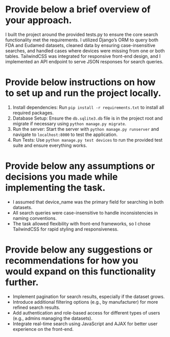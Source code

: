 # Provide below a brief overview of your approach.
I built the project around the provided tests.py to ensure the core search functionality met the requirements. I utilized Django’s ORM to query both FDA and Eudamed datasets, cleaned data by ensuring case-insensitive searches, and handled cases where devices were missing from one or both tables. TailwindCSS was integrated for responsive front-end design, and I implemented an API endpoint to serve JSON responses for search queries.

# Provide below instructions on how to set up and run the project locally.
1. Install dependencies: Run `pip install -r requirements.txt` to install all required packages.
2. Database Setup: Ensure the `db.sqlite3.db` file is in the project root and migrate if necessary using `python manage.py migrate`.
3. Run the server: Start the server with `python manage.py runserver` and navigate to `localhost:8000` to test the application.
4. Run Tests: Use `python manage.py test devices` to run the provided test suite and ensure everything works.

# Provide below any assumptions or decisions you made while implementing the task.
- I assumed that device_name was the primary field for searching in both datasets.
- All search queries were case-insensitive to handle inconsistencies in naming conventions.
- The task allowed flexibility with front-end frameworks, so I chose TailwindCSS for rapid styling and responsiveness.

# Provide below any suggestions or recommendations for how you would expand on this functionality further. 
- Implement pagination for search results, especially if the dataset grows.
- Introduce additional filtering options (e.g., by manufacturer) for more refined search results.
- Add authentication and role-based access for different types of users (e.g., admins managing the datasets).
- Integrate real-time search using JavaScript and AJAX for better user experience on the front-end.
